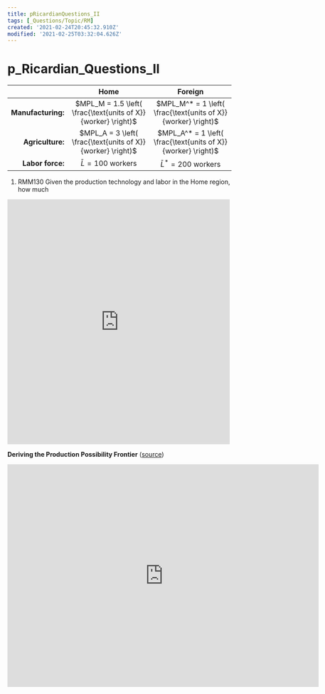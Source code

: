 ```yaml
---
title: pRicardianQuestions_II
tags: [_Questions/Topic/RM]
created: '2021-02-24T20:45:32.910Z'
modified: '2021-02-25T03:32:04.626Z'
---
```


# p_Ricardian_Questions_II

|     |   Home   |   Foreign|
|----:| :----: |   :----: |
| **Manufacturing:** | $MPL_M = 1.5  \left( \frac{\text{units of X}}{worker} \right)$ | $MPL_M^* = 1  \left( \frac{\text{units of X}}{worker} \right)$ |
| **Agriculture:** | $MPL_A = 3  \left( \frac{\text{units of X}}{worker} \right)$ | $MPL_A^* = 1  \left( \frac{\text{units of X}}{worker} \right)$ |
| **Labor force:** | $\bar L=100 \text{ workers}$ | $\bar L^*=200 \text{ workers}$ |


1. RMM130 Given the production technology and labor in the Home region, how much





<iframe scrolling="no" title="Ricardo PPF3" src="https://www.geogebra.org/material/iframe/id/v9m38qrg/width/900/height/722/border/888888/sfsb/true/smb/false/stb/false/stbh/false/ai/false/asb/false/sri/false/rc/false/ld/false/sdz/false/ctl/false" width="500px" height="550px" style="border:0px;" > </iframe>

**Deriving the Production Possibility Frontier** ([source](https://www.geogebra.org/classic/zzvjzktm))

<iframe scrolling="no" title="PPF_4quad2" src="https://www.geogebra.org/material/iframe/id/zzvjzktm/width/700/height/500/border/888888/sfsb/true/smb/false/stb/false/stbh/false/ai/false/asb/false/sri/false/rc/false/ld/false/sdz/true/ctl/false" width="700px" height="500px" style="border:0px;"> </iframe>
